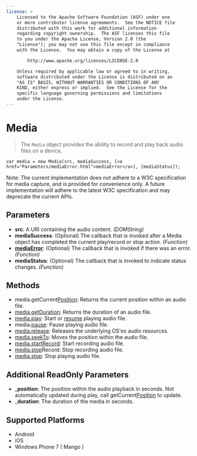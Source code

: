 ```yaml
---
license: >
    Licensed to the Apache Software Foundation (ASF) under one
    or more contributor license agreements.  See the NOTICE file
    distributed with this work for additional information
    regarding copyright ownership.  The ASF licenses this file
    to you under the Apache License, Version 2.0 (the
    "License"); you may not use this file except in compliance
    with the License.  You may obtain a copy of the License at

        http://www.apache.org/licenses/LICENSE-2.0

    Unless required by applicable law or agreed to in writing,
    software distributed under the License is distributed on an
    "AS IS" BASIS, WITHOUT WARRANTIES OR CONDITIONS OF ANY
    KIND, either express or implied.  See the License for the
    specific language governing permissions and limitations
    under the License.
---
```


Media
=====

> The `Media` object provides the ability to record and play back audio files on a device. 

    var media = new Media(src, mediaSuccess, [<a href="Parameters/mediaError.html">mediaError</a>], [mediaStatus]);


Note: The current implementation does not adhere to a W3C specification for media capture, and is provided for convenience only.  A future implementation will adhere to the latest W3C specification and may deprecate the current APIs.

Parameters
----------

- __src__: A URI containing the audio content. _(DOMString)_
- __mediaSuccess__: (Optional) The callback that is invoked after a Media object has completed the current play/record or stop action. _(Function)_
- __<a href="Parameters/mediaError.html">mediaError</a>__: (Optional) The callback that is invoked if there was an error. _(Function)_
- __mediaStatus__: (Optional) The callback that is invoked to indicate status changes. _(Function)_

Methods
-------

- media.getCurrent<a href="../geolocation/Position/position.html">Position</a>: Returns the current position within an audio file.
- <a href="media.getDuration.html">media.getDuration</a>: Returns the duration of an audio file.
- <a href="media.play.html">media.play</a>: Start or <a href="../events/events.resume.html">resume</a> playing audio file.
- media.<a href="../events/events.pause.html">pause</a>: Pause playing audio file.
- <a href="media.release.html">media.release</a>: Releases the underlying OS'es audio resources.
- <a href="media.seekTo.html">media.seekTo</a>: Moves the position within the audio file.
- <a href="media.startRecord.html">media.startRecord</a>: Start recording audio file.
- <a href="media.stop.html">media.stop</a>Record: Stop recording audio file.
- <a href="media.stop.html">media.stop</a>: Stop playing audio file.

Additional ReadOnly Parameters
---------------------

- ___position__: The position within the audio playback in seconds.  Not automatically updated during play, call getCurrent<a href="../geolocation/Position/position.html">Position</a> to update.
- ___duration__: The duration of the media in seconds.

Supported Platforms
-------------------

- Android
- iOS
- Windows Phone 7 ( Mango )

